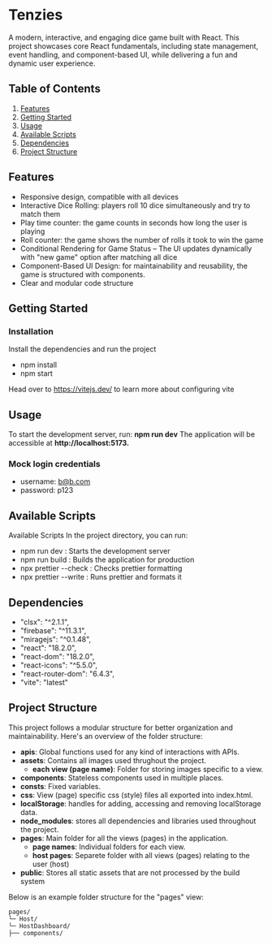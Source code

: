 # Tenzies

A modern, interactive, and engaging dice game built with React. This project showcases core React fundamentals, including state management, event handling, and component-based UI, while delivering a fun and dynamic user experience.

## Table of Contents

1. [Features](#features)
2. [Getting Started](#getting-started)
3. [Usage](#usage)
4. [Available Scripts](#available-scripts)
5. [Dependencies](#dependencies)
6. [Project Structure](#project-structure)

## Features

- Responsive design, compatible with all devices
- Interactive Dice Rolling: players roll 10 dice simultaneously and try to match them
- Play time counter: the game counts in seconds how long the user is playing
- Roll counter: the game shows the number of rolls it took to win the game
- Conditional Rendering for Game Status – The UI updates dynamically with "new game" option after matching all dice
- Component-Based UI Design: for maintainability and reusability, the game is structured with components.
- Clear and modular code structure

## Getting Started

### Installation

Install the dependencies and run the project

- npm install
- npm start

Head over to https://vitejs.dev/ to learn more about configuring vite

## Usage

To start the development server, run:
**npm run dev**
The application will be accessible at **http://localhost:5173.**

### Mock login credentials

- username: b@b.com
- password: p123

## Available Scripts

Available Scripts
In the project directory, you can run:

- npm run dev : Starts the development server
- npm run build : Builds the application for production
- npx prettier --check : Checks prettier formatting
- npx prettier --write : Runs prettier and formats it

## Dependencies

- "clsx": "^2.1.1",
- "firebase": "^11.3.1",
- "miragejs": "^0.1.48",
- "react": "18.2.0",
- "react-dom": "18.2.0",
- "react-icons": "^5.5.0",
- "react-router-dom": "6.4.3",
- "vite": "latest"

## Project Structure

This project follows a modular structure for better organization and maintainability. Here's an overview of the folder structure:

- **apis**: Global functions used for any kind of interactions with APIs.
- **assets**: Contains all images used thrughout the project.
  - **each view (page name)**: Folder for storing images specific to a view.
- **components**: Stateless components used in multiple places.
- **consts**: Fixed variables.
- **css**: View (page) specific css (style) files all exported into index.html.
- **localStorage**: handles for adding, accessing and removing localStorage data.
- **node_modules**: stores all dependencies and libraries used throughout the project.
- **pages**: Main folder for all the views (pages) in the application.
  - **page names**: Individual folders for each view.
  - **host pages**: Separete folder with all views (pages) relating to the user (host)
- **public**: Stores all static assets that are not processed by the build system

Below is an example folder structure for the "pages" view:

```
pages/
└─ Host/
└─ HostDashboard/
├── components/

```
